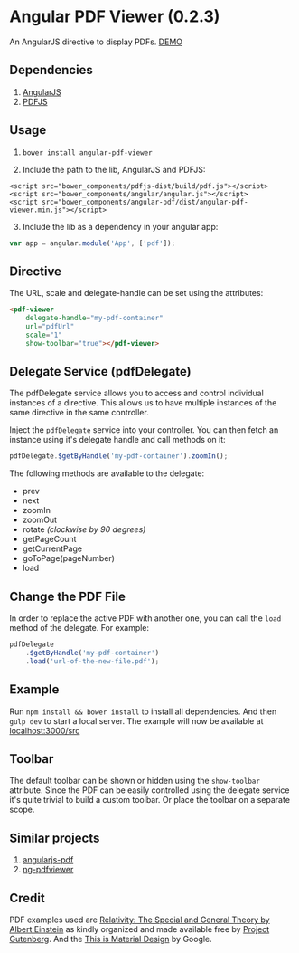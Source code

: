 # Angular PDF Viewer (0.2.3)

An AngularJS directive to display PDFs. [DEMO](http://codepen.io/winkerVSbecks/full/50010e383d0f80deab97858571400d86/)

## Dependencies

1. [AngularJS](http://angularjs.org/)
1. [PDFJS](http://mozilla.github.io/pdf.js/)


## Usage

1. `bower install angular-pdf-viewer`

2. Include the path to the lib, AngularJS and PDFJS:

```
<script src="bower_components/pdfjs-dist/build/pdf.js"></script>
<script src="bower_components/angular/angular.js"></script>
<script src="bower_components/angular-pdf/dist/angular-pdf-viewer.min.js"></script>
```

3. Include the lib as a dependency in your angular app:

``` js
var app = angular.module('App', ['pdf']);
```


## Directive

The URL, scale and delegate-handle can be set using the attributes:

``` html
<pdf-viewer
    delegate-handle="my-pdf-container"
    url="pdfUrl"
    scale="1"
    show-toolbar="true"></pdf-viewer>
```


## Delegate Service (pdfDelegate)

The pdfDelegate service allows you to access and control individual instances of a directive. This allows us to have multiple instances of the same directive in the same controller.

Inject the `pdfDelegate` service into your controller. You can then fetch an instance using it's delegate handle and call methods on it:

``` js
pdfDelegate.$getByHandle('my-pdf-container').zoomIn();
```

The following methods are available to the delegate:
- prev
- next
- zoomIn
- zoomOut
- rotate *(clockwise by 90 degrees)*
- getPageCount
- getCurrentPage
- goToPage(pageNumber)
- load


## Change the PDF File

In order to replace the active PDF with another one, you can call the `load` method of the delegate. For example:

``` js
pdfDelegate
    .$getByHandle('my-pdf-container')
    .load('url-of-the-new-file.pdf');
```


## Example

Run `npm install && bower install` to install all dependencies. And then `gulp dev` to start a local server. The example will now be available at [localhost:3000/src](http://localhost:3000/src)


## Toolbar
The default toolbar can be shown or hidden using the `show-toolbar` attribute. Since the PDF can be easily controlled using the delegate service it's quite trivial to build a custom toolbar. Or place the toolbar on a separate scope.


## Similar projects

1. [angularjs-pdf](https://github.com/sayanee/angularjs-pdf)
2. [ng-pdfviewer](https://github.com/akrennmair/ng-pdfviewer)


## Credit

PDF examples used are [Relativity: The Special and General Theory by Albert Einstein](http://www.gutenberg.org/ebooks/30155) as kindly organized and made available free by [Project Gutenberg](http://www.gutenberg.org/wiki/Main_Page). And the [This is Material Design](http://static.googleusercontent.com/media/www.google.com/en//design/material-design.pdf) by Google.
